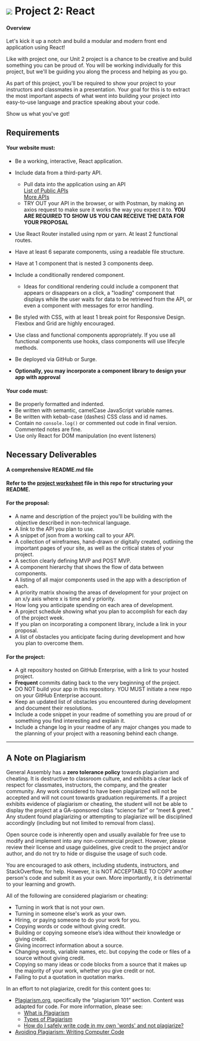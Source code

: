 # ![](https://ga-dash.s3.amazonaws.com/production/assets/logo-9f88ae6c9c3871690e33280fcf557f33.png) Project 2: React
#### Overview

Let's kick it up a notch and build a modular and modern front end application using React!

Like with project one, our Unit 2 project is a chance to be creative and build something you can be proud of. You will be working individually for this project, but we'll be guiding you along the process and helping as you go. 

As part of this project, you'll be required to show your project to your instructors and classmates in a presentation. Your goal for this is to extract the most important aspects of what went into building your project into easy-to-use language and practice speaking about your code.

Show us what you've got!

## Requirements

#### Your website must:

- Be a working, interactive, React application.
- Include data from a third-party API.
    - Pull data into the application using an API  
        [List of Public APIs](https://github.com/toddmotto/public-apis)  
        [More APIs](https://github.com/abhishekbanthia/Public-APIs)  
    - TRY OUT your API in the browser, or with Postman, by making an axios request to make sure it works the way you expect it to. **YOU ARE REQUIRED TO SHOW US YOU CAN RECEIVE THE DATA FOR YOUR PROPOSAL**
- Use React Router installed using npm or yarn. At least 2 functional routes.
- Have at least 6 separate components, using a readable file structure.
- Have at 1 component that is nested 3 components deep.
- Include a conditionally rendered component.
    - Ideas for conditional rendering could include a component that appears or disappears on a click, a "loading" component that displays while the user waits for data to be retrieved from the API, or even a component with messages for error handling.
- Be styled with CSS, with at least 1 break point for Responsive Design. Flexbox and Grid are highly encouraged.
- Use class and functional components appropriately. If you use all functional components use hooks, class components will use lifecyle methods.
- Be deployed via GitHub or Surge.

- **Optionally, you may incorporate a component library to design your app with approval**

#### Your code must:

- Be properly formatted and indented.  
- Be written with semantic, camelCase JavaScript variable names.  
- Be written with kebab-case (dashes) CSS class and id names.  
- Contain no `console.log()` or commented out code in final version. Commented notes are fine. 
- Use only React for DOM manipulation (no event listeners)

## Necessary Deliverables
#### A comprehensive README.md file

**Refer to the [project worksheet](https://git.generalassemb.ly/sei-nyc-blizzard/project-2/blob/master/project-worksheet.md) file in this repo for structuring your README.**

#### For the proposal:
- A name and description of the project you'll be building with the objective described in non-technical language.
- A link to the API you plan to use. 
- A snippet of json from a working call to your API.
- A collection of wireframes, hand-drawn or digitally created, outlining the important pages of your site, as well as the critical states of your project.
- A section clearly defining MVP and POST MVP.
- A component hierarchy that shows the flow of data between components.
- A listing of all major components used in the app with a description of each.
- A priority matrix showing the areas of development for your project on an x/y axis where x is time and y priority.
- How long you anticipate spending on each area of development.
- A project schedule showing what you plan to accomplish for each day of the project week.
- If you plan on incorporating a component library, include a link in your proposal.
- A list of obstacles you anticipate facing during development and how you plan to overcome them.

#### For the project:
- A git repository hosted on GitHub Enterprise, with a link to your hosted project.
- **Frequent** commits dating back to the very beginning of the project.
- DO NOT build your app in this repository. YOU MUST initiate a new repo on your GitHub Enterprise account.
- Keep an updated list of obstacles you encountered during development and document their resolutions.
- Include a code snippet in your readme of something you are proud of or something you find interesting and explain it.
- Include a change log in your readme of any major changes you made to the planning of your project with a reasoning behind each change.

<hr>

## A Note on Plagiarism

General Assembly has a **zero tolerance policy** towards plagiarism and cheating. It is destructive to classroom culture, and exhibits a clear lack of respect for classmates, instructors, the company, and the greater community. Any work considered to have been plagiarized will not be accepted and will not count towards graduation requirements. If a project exhibits evidence of plagiarism or cheating, the student will not be able to display the project at a GA-sponsored class “science fair” or “meet & greet.” Any student found plagiarizing or attempting to plagiarize will be disciplined accordingly (including but not limited to removal from class).

Open source code is inherently open and usually available for free use to modify and implement into any non-commercial project. However, please review their license and usage guidelines, give credit to the project and/or author, and do not try to hide or disguise the usage of such code.

You are encouraged to ask others, including students, instructors, and StackOverflow, for help. However, it is NOT ACCEPTABLE TO COPY another person's code and submit it as your own. More importantly, it is detrimental to your learning and growth.

All of the following are considered plagiarism or cheating:
- Turning in work that is not your own.
- Turning in someone else's work as your own.
- Hiring, or paying someone to do your work for you.
- Copying words or code without giving credit.
- Building or copying someone else’s idea without their knowledge or giving credit.
- Giving incorrect information about a source.
- Changing words, variable names, etc. but copying the code or files of a source without giving credit.
- Copying so many ideas or code blocks from a source that it makes up the majority of your work, whether you give credit or not.
- Failing to put a quotation in quotation marks.

In an effort to not plagiarize, credit for this content goes to:
- [Plagiarism.org](http://plagiarism.org/), specifically the “plagiarism 101” section.  Content was adapted for code.  For more information, please see:
  - [What is Plagiarism](http://www.plagiarism.org/plagiarism-101/what-is-plagiarism)
  - [Types of Plagiarism](http://www.plagiarism.org/plagiarism-101/types-of-plagiarism)
  - [How do I safely write code in my own 'words' and not plagiarize?](http://programmers.stackexchange.com/questions/80167/how-do-i-safely-write-code-in-my-own-words-and-not-plagiarize)
- [Avoiding Plagiarism:  Writing Computer Code](http://www.upenn.edu/academicintegrity/ai_computercode.html)

